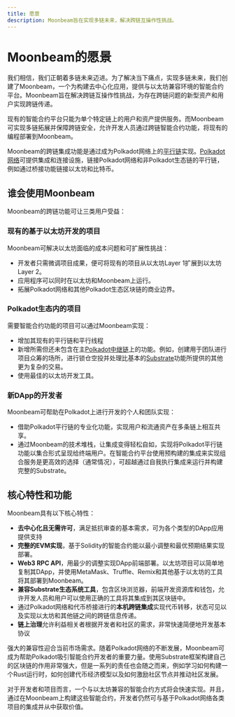 ```yaml
---
title: 愿景
description: Moonbeam旨在实现多链未来，解决跨链互操作性挑战。
---
```


# Moonbeam的愿景

我们相信，我们正朝着多链未来迈进。为了解决当下痛点，实现多链未来，我们创建了Moonbeam，一个为构建去中心化应用，提供与以太坊兼容环境的智能合约平台。Moonbeam旨在解决跨链互操作性挑战，为存在跨链问题的新型资产和用户实现跨链传递。

现有的智能合约平台只能为单个特定链上的用户和资产提供服务。而Moonbeam可实现多链拓展并保障跨链安全，允许开发人员通过跨链智能合约功能，将现有的编程部署到Moonbeam。

Moonbeam的跨链集成功能是通过成为Polkadot网络上的[平行链](/resources/glossary/#parachains)实现。[Polkadot网络](/resources/glossary/#polkadot)可提供集成和连接设施，链接Polkadot网络和非Polkadot生态链的平行链，例如通过桥接功能链接以太坊和比特币。

## 谁会使用Moonbeam

Moonbeam的跨链功能可让三类用户受益：

### 现有的基于以太坊开发的项目

Moonbeam可解决以太坊面临的成本问题和可扩展性挑战：

 - 开发者只需微调项目成果，便可将现有的项目从以太坊Layer 1扩展到以太坊Layer 2。 
 - 应用程序可以同时在以太坊和Moonbeam上运行。 
 - 拓展Polkadot网络和其他Polkadot生态区块链的商业边界。  

### Polkadot生态内的项目

需要智能合约功能的项目可以通过Moonbeam实现： 

 - 增加其现有的平行链和平行线程  
 - 新增所需但还未包含在主[Polkadot中继链](/resources/glossary/#relay-chain)上的功能。例如，创建用于团队进行项目众筹的场所，进行锁仓空投并处理比基本的[Substrate](/resources/glossary/#substrate)功能所提供的其他更为复杂的交易。  
 - 使用最佳的以太坊开发工具。  

### 新DApp的开发者

Moonbeam可帮助在Polkadot上进行开发的个人和团队实现：

 - 借助Polkadot平行链的专业化功能，实现用户和流通资产在多条链上相互共享。
 - 通过Moonbeam的技术堆栈，让集成变得轻松自如，实现将Polkadot平行链功能以集合形式呈现给终端用户。在智能合约平台使用预构建的集成来实现组合服务是更高效的选择（通常情况），可超越通过自我执行集成来运行并构建完整的Substrate。 

## 核心特性和功能

Moonbeam具有以下核心特性：  

 - **去中心化且无需许可**，满足抵抗审查的基本需求，可为各个类型的DApp应用提供支持
 - **完整的EVM实现**，基于Solidity的智能合约能以最小调整和最优预期结果实现部署。
 - **Web3 RPC API**，用最少的调整实现DApp前端部署。以太坊项目可以简单地复制其DApp，并使用MetaMask、Truffle、Remix和其他基于以太坊的工具将其部署到Moonbeam。
 - **兼容Substrate生态系统工具**，包含区块浏览器，前端开发资源库和钱包，允许开发人员和用户可以使用正确的工具将其集成到其区块链中。
 - 通过Polkadot网络和代币桥接进行的**本机跨链集成**实现代币转移，状态可见以及实现以太坊和其他链之间的跨链信息传递。 
 - **链上治理**允许利益相关者根据开发者和社区的需求，非常快速简便地开发基本协议

强大的兼容性迎合当前市场需求。随着Polkadot网络的不断发展，Moonbeam可成为帮助Polkadot吸引智能合约开发者的重要力量。使用Substrate框架构建自己的区块链的作用非常强大，但是一系列的责任也会随之而来，例如学习如何构建一个Rust运行时，如何创建代币经济模型以及如何激励社区节点并推动社区发展。

对于开发者和项目而言，一个与以太坊兼容的智能合约方式将会快速实现。并且，通过在Moonbeam上构建这些智能合约，开发者仍然可与基于Polkadot网络各类项目的集成并从中获取价值。
